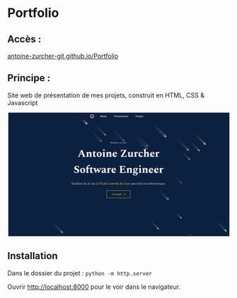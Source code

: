 # Portfolio

## Accès : 

<a href="https://antoine-zurcher-git.github.io/Portfolio/">antoine-zurcher-git.github.io/Portfolio</a>

## Principe :
Site web de présentation de mes projets, construit en HTML, CSS & Javascript

<div align="center">
  <a href=https://antoine-zurcher-git.github.io/Portfolio><img src="https://github.com/Antoine-Zurcher-Git/Portfolio/blob/main/resources/projet/portfolio.png" width="500"/></a>
</div>

## Installation

Dans le dossier du projet : `python -m http.server`

Ouvrir [http://localhost:8000](http://localhost:8000) pour le voir dans le navigateur.